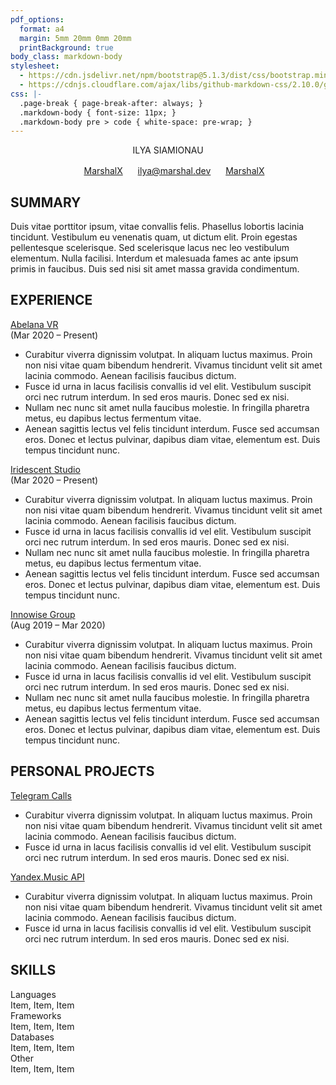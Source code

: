 ```yaml
---
pdf_options:
  format: a4
  margin: 5mm 20mm 0mm 20mm
  printBackground: true
body_class: markdown-body
stylesheet:
  - https://cdn.jsdelivr.net/npm/bootstrap@5.1.3/dist/css/bootstrap.min.css
  - https://cdnjs.cloudflare.com/ajax/libs/github-markdown-css/2.10.0/github-markdown.min.css
css: |-
  .page-break { page-break-after: always; }
  .markdown-body { font-size: 11px; }
  .markdown-body pre > code { white-space: pre-wrap; }
---
```


<center>
  <p class="text-center fs-1 mb-0">ILYA SIAMIONAU</p>
  <span class="mx-1">
    <img class="align-middle" src="simple-icons/icons/github.svg" height="16"/> 
    <a href="https://github.com/MarshalX">MarshalX</a>
  </span>
  <span class="mx-1">
    <img class="align-middle" src="simple-icons/icons/maildotru.svg" height="16"/> 
    <a href="mailto:ilya@marshal.dev">ilya@marshal.dev</a>
  </span>
  <span class="mx-1">
    <img class="align-middle" src="simple-icons/icons/linkedin.svg" height="16"/> 
    <a href="https://www.linkedin.com/in/marshalx/">MarshalX</a>
  </span>
</center>

<h2>SUMMARY</h2>

<p>Duis vitae porttitor ipsum, vitae convallis felis. Phasellus lobortis lacinia tincidunt. Vestibulum eu venenatis quam, ut dictum elit. Proin egestas pellentesque scelerisque. Sed scelerisque lacus nec leo vestibulum elementum. Nulla facilisi. Interdum et malesuada fames ac ante ipsum primis in faucibus. Duis sed nisi sit amet massa gravida condimentum.</p>

<h2>EXPERIENCE</h2>

<div class="row d-flex justify-content-between align-items-center">
  <div class="col text-start fs-6">
    <a href="https://abelanavr.com/">Abelana VR</a>
  </div>
  <div class="col text-end">(Mar 2020 – Present)</div>
</div>

<ul>
  <li>Curabitur viverra dignissim volutpat. In aliquam luctus maximus. Proin non nisi vitae quam bibendum hendrerit. Vivamus tincidunt velit sit amet lacinia commodo. Aenean facilisis faucibus dictum.</li>
  <li>Fusce id urna in lacus facilisis convallis id vel elit. Vestibulum suscipit orci nec rutrum interdum. In sed eros mauris. Donec sed ex nisi.</li>
  <li>Nullam nec nunc sit amet nulla faucibus molestie. In fringilla pharetra metus, eu dapibus lectus fermentum vitae.</li>
  <li>Aenean sagittis lectus vel felis tincidunt interdum. Fusce sed accumsan eros. Donec et lectus pulvinar, dapibus diam vitae, elementum est. Duis tempus tincidunt nunc. </li>
</ul>


<div class="row d-flex justify-content-between align-items-center">
  <div class="col text-start fs-6">
    <a href="https://www.iridescent.studio/">Iridescent Studio</a>
  </div>
  <div class="col text-end">(Mar 2020 – Present)</div>
</div>

<ul>
  <li>Curabitur viverra dignissim volutpat. In aliquam luctus maximus. Proin non nisi vitae quam bibendum hendrerit. Vivamus tincidunt velit sit amet lacinia commodo. Aenean facilisis faucibus dictum.</li>
  <li>Fusce id urna in lacus facilisis convallis id vel elit. Vestibulum suscipit orci nec rutrum interdum. In sed eros mauris. Donec sed ex nisi.</li>
  <li>Nullam nec nunc sit amet nulla faucibus molestie. In fringilla pharetra metus, eu dapibus lectus fermentum vitae.</li>
  <li>Aenean sagittis lectus vel felis tincidunt interdum. Fusce sed accumsan eros. Donec et lectus pulvinar, dapibus diam vitae, elementum est. Duis tempus tincidunt nunc. </li>
</ul>


<div class="row d-flex justify-content-between align-items-center">
  <div class="col text-start fs-6">
    <a href="https://innowise-group.com/">Innowise Group</a>
  </div>
  <div class="col text-end">(Aug 2019 – Mar 2020)</div>
</div>

<ul>
  <li>Curabitur viverra dignissim volutpat. In aliquam luctus maximus. Proin non nisi vitae quam bibendum hendrerit. Vivamus tincidunt velit sit amet lacinia commodo. Aenean facilisis faucibus dictum.</li>
  <li>Fusce id urna in lacus facilisis convallis id vel elit. Vestibulum suscipit orci nec rutrum interdum. In sed eros mauris. Donec sed ex nisi.</li>
  <li>Nullam nec nunc sit amet nulla faucibus molestie. In fringilla pharetra metus, eu dapibus lectus fermentum vitae.</li>
  <li>Aenean sagittis lectus vel felis tincidunt interdum. Fusce sed accumsan eros. Donec et lectus pulvinar, dapibus diam vitae, elementum est. Duis tempus tincidunt nunc. </li>
</ul>

<h2>PERSONAL PROJECTS</h2>

<div class="row d-flex justify-content-between align-items-center">
  <div class="col text-start fs-6">
    <a href="https://github.com/MarshalX/tgcalls">Telegram Calls</a>
  </div>
</div>

<ul>
  <li>Curabitur viverra dignissim volutpat. In aliquam luctus maximus. Proin non nisi vitae quam bibendum hendrerit. Vivamus tincidunt velit sit amet lacinia commodo. Aenean facilisis faucibus dictum.</li>
  <li>Fusce id urna in lacus facilisis convallis id vel elit. Vestibulum suscipit orci nec rutrum interdum. In sed eros mauris. Donec sed ex nisi.</li>
</ul>


<div class="row d-flex justify-content-between align-items-center">
  <div class="col text-start fs-6">
    <a href="https://github.com/MarshalX/yandex-music-api">Yandex.Music API</a>
  </div>
</div>

<ul>
  <li>Curabitur viverra dignissim volutpat. In aliquam luctus maximus. Proin non nisi vitae quam bibendum hendrerit. Vivamus tincidunt velit sit amet lacinia commodo. Aenean facilisis faucibus dictum.</li>
  <li>Fusce id urna in lacus facilisis convallis id vel elit. Vestibulum suscipit orci nec rutrum interdum. In sed eros mauris. Donec sed ex nisi.</li>
</ul>

<h2>SKILLS</h2>

<div class="row">
  <div class="col-2 fw-bold">Languages</div>
  <div class="col-auto">Item, Item, Item</div>
</div>

<div class="row">
  <div class="col-2 fw-bold">Frameworks</div>
  <div class="col-auto">Item, Item, Item</div>
</div>

<div class="row">
  <div class="col-2 fw-bold">Databases</div>
  <div class="col-auto">Item, Item, Item</div>
</div>

<div class="row">
  <div class="col-2 fw-bold">Other</div>
  <div class="col-auto">Item, Item, Item</div>
</div>
